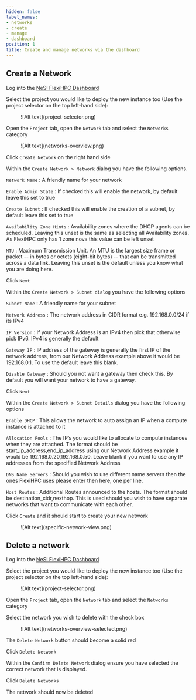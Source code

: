 ```yaml
---
hidden: false
label_names:
- networks
- create
- manage
- dashboard
position: 1
title: Create and manage networks via the dashboard
---
```


## Create a Network

Log into the [NeSI FlexiHPC Dashboard](https://dashboard.cloud.nesi.org.nz/)

Select the project you would like to deploy the new instance too (Use the project selector on the top left-hand side):

<figure markdown>
  ![Alt text](project-selector.png)
</figure>

Open the `Project` tab, open the `Network` tab and select the `Networks` category

<figure markdown>
  ![Alt text](networks-overview.png)
</figure>

Click `Create Network` on the right hand side

Within the `Create Network > Network` dialog you have the following options.

`Network Name`
:   A friendly name for your network

`Enable Admin State`
:   If checked this will enable the network, by default leave this set to true

`Create Subnet`
:   If checked this will enable the creation of a subnet, by default leave this set to true

`Availability Zone Hints`
:   Availability zones where the DHCP agents can be scheduled. Leaving this unset is the same as selecting all Availability zones. As FlexiHPC only has 1 zone nova this value can be left unset

`MTU`
:   Maximum Transmission Unit. An MTU is the largest size frame or packet -- in bytes or octets (eight-bit bytes) -- that can be transmitted across a data link. Leaving this unset is the default unless you know what you are doing here.

Click `Next`

Within the `Create Network > Subnet dialog` you have the following options

`Subnet Name`
:   A friendly name for your subnet

`Network Address`
:   The network address in CIDR format e.g. 192.168.0.0/24 if its IPv4

`IP Version`
:   If your Network Address is an IPv4 then pick that otherwise pick IPv6. IPv4 is generally the default

`Gateway IP`
:   IP address of the gateway is generally the first IP of the network address, from our Network Address example above it would be 192.168.0.1. To use the default leave this blank.

`Disable Gateway`
:   Should you not want a gateway then check this. By default you will want your network to have a gateway.

Click `Next`

Within the `Create Network > Subnet Details` dialog you have the following options

`Enable DHCP`
:   This allows the network to auto assign an IP when a compute instance is attached to it

`Allocation Pools`
:   The IP’s you would like to allocate to compute instances when they are attached. The format should be start_ip_address,end_ip_address using our Network Address example it would be 192.168.0.20,192.168.0.50. Leave blank if you want to use any IP addresses from the specified Network Address

`DNS Name Servers`
:   Should you wish to use different name servers then the ones FlexiHPC uses please enter then here, one per line.

`Host Routes`
:   Additional Routes announced to the hosts. The format should be destination_cidr,nexthop. This is used should you wish to have separate networks that want to communicate with each other. 

Click `Create` and it should start to create your new network

<figure markdown>
  ![Alt text](specific-network-view.png)
</figure>

## Delete a network

Log into the [NeSI FlexiHPC Dashboard](https://dashboard.cloud.nesi.org.nz/)

Select the project you would like to deploy the new instance too (Use the project selector on the top left-hand side):

<figure markdown>
  ![Alt text](project-selector.png)
</figure>

Open the `Project` tab, open the `Network` tab and select the `Networks` category

Select the network you wish to delete with the check box

<figure markdown>
  ![Alt text](networks-overview-selected.png)
</figure>

The `Delete Network` button should become a solid red

Click `Delete Network`

Within the `Confirm Delete Network` dialog ensure you have selected the correct network that is displayed.

Click `Delete Networks`

The network should now be deleted
